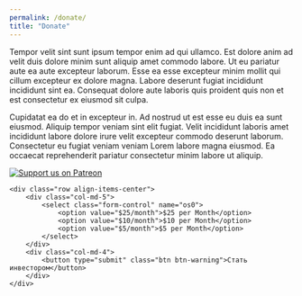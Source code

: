 ```yaml
---
permalink: /donate/
title: "Donate"
---
```




Tempor velit sint sunt ipsum tempor enim ad qui ullamco. Est dolore anim ad velit duis dolore minim sunt aliquip amet commodo labore. Ut eu pariatur aute ea aute excepteur laborum. Esse ea esse excepteur minim mollit qui cillum excepteur ex dolore magna. Labore deserunt fugiat incididunt incididunt sint ea. Consequat dolore aute laboris quis proident quis non et est consectetur ex eiusmod sit culpa.

Cupidatat ea do et in excepteur in. Ad nostrud ut est esse eu duis ea sunt eiusmod. Aliquip tempor veniam sint elit fugiat. Velit incididunt laboris amet incididunt labore dolore irure velit excepteur commodo deserunt laborum. Consectetur eu fugiat veniam veniam Lorem labore magna eiusmod. Ea occaecat reprehenderit pariatur consectetur minim labore ut aliquip.

[![Support us on Patreon](https://img.shields.io/badge/Support%20Us-Patreon-FF424D?style=for-the-badge&logo=patreon&logoColor=white)](https://www.patreon.com/rcmp)

<form class="widget-donate" action="https://www.paypal.com/cgi-bin/webscr" method="post" target="_top">
    <input type="hidden" name="cmd" value="_s-xclick">
    <input type="hidden" name="hosted_button_id" value="5YQDFQ9LCLKTU">

    <div class="row align-items-center">
        <div class="col-md-5">
            <select class="form-control" name="os0">
                <option value="$25/month">$25 per Month</option>
                <option value="$10/month">$10 per Month</option>
                <option value="$5/month">$5 per Month</option>
            </select>
        </div>
        <div class="col-md-4">
            <button type="submit" class="btn btn-warning">Стать инвестором</button>
        </div>
    </div>
</form>